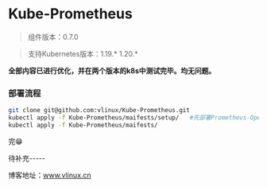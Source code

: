 # Kube-Prometheus

> 组件版本：0.7.0

> 支持Kubernetes版本：1.19.* 1.20.*

**全部内容已进行优化，并在两个版本的k8s中测试完毕。均无问题。**



### 部署流程

```bash
git clone git@github.com:vlinux/Kube-Prometheus.git
kubectl apply -f Kube-Prometheus/maifests/setup/   #先部署Prometheus-Operator
kubectl apply -f Kube-Prometheus/maifests/
```

完:grin:



待补充-----

博客地址：www.vlinux.cn
